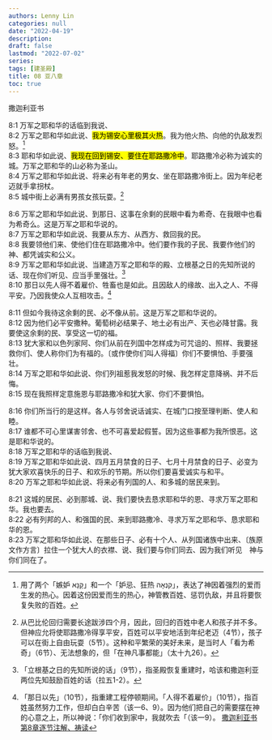 ```yaml
---
authors: Lenny Lin
categories: null
date: "2022-04-19"
description: 
draft: false
lastmod: "2022-07-02"
series:
tags: [建圣殿]
title: 08 亚八章
toc: true
---
```

撒迦利亚书
<!--more-->

8:1 万军之耶和华的话临到我说、  
8:2 万军之耶和华如此说、<mark>我为锡安心里极其火热</mark>。我为他火热、向他的仇敌发烈怒。[^1]    
8:3 耶和华如此说、<mark>我现在回到锡安、要住在耶路撒冷中</mark>。耶路撒冷必称为诚实的城。万军之耶和华的山必称为圣山。    
8:4 万军之耶和华如此说、将来必有年老的男女、坐在耶路撒冷街上。因为年纪老迈就手拿拐杖。    
8:5 城中街上必满有男孩女孩玩耍。[^2]    

8:6 万军之耶和华如此说、到那日、这事在余剩的民眼中看为希奇、在我眼中也看为希奇么。这是万军之耶和华说的。    
8:7 万军之耶和华如此说、我要从东方、从西方、救回我的民。    
8:8 我要领他们来、使他们住在耶路撒冷中。他们要作我的子民、我要作他们的　神、都凭诚实和公义。    
8:9 万军之耶和华如此说、当建造万军之耶和华的殿、立根基之日的先知所说的话、现在你们听见、应当手里强壮。[^3]    
8:10 那日以先人得不着雇价、牲畜也是如此。且因敌人的缘故、出入之人、不得平安。乃因我使众人互相攻击。[^4]    

8:11 但如今我待这余剩的民、必不像从前。这是万军之耶和华说的。    
8:12 因为他们必平安撒种。葡萄树必结果子、地土必有出产、天也必降甘露。我要使这余剩的民、享受这一切的福。    
8:13 犹大家和以色列家阿、你们从前在列国中怎样成为可咒诅的、照样、我要拯救你们、使人称你们为有福的。〔或作使你们叫人得福〕你们不要惧怕、手要强壮。    
8:14 万军之耶和华如此说、你们列祖惹我发怒的时候、我怎样定意降祸、并不后悔。    
8:15 现在我照样定意施恩与耶路撒冷和犹大家、你们不要惧怕。    

8:16 你们所当行的是这样。各人与邻舍说话诚实、在城门口按至理判断、使人和睦。    
8:17 谁都不可心里谋害邻舍、也不可喜爱起假誓。因为这些事都为我所恨恶。这是耶和华说的。    
8:18 万军之耶和华的话临到我说、  
8:19 万军之耶和华如此说、四月五月禁食的日子、七月十月禁食的日子、必变为犹大家欢喜快乐的日子、和欢乐的节期。所以你们要喜爱诚实与和平。    
8:20 万军之耶和华如此说、将来必有列国的人、和多城的居民来到。    

8:21 这城的居民、必到那城、说、我们要快去恳求耶和华的恩、寻求万军之耶和华。我也要去。    
8:22 必有列邦的人、和强国的民、来到耶路撒冷、寻求万军之耶和华、恳求耶和华的恩。    
8:23 万军之耶和华如此说、在那些日子、必有十个人、从列国诸族中出来、〔族原文作方言〕拉住一个犹大人的衣襟、说、我们要与你们同去、因为我们听见　神与你们同在了。   

[^1]: 用了两个「嫉妒 קָנָא」和一个「妒忌、狂热 קִנְאָה」，表达了神因着强烈的爱而生发的热心。因着这份因爱而生的热心，神管教百姓、惩罚仇敌，并且将要恢复失败的百姓。  
[^2]: 从巴比伦回归需要长途跋涉四个月，因此，回归的百姓中老人和孩子并不多。但神应允将使耶路撒冷得享平安，百姓可以平安地活到年纪老迈（4节），孩子可以在街上自由玩耍（5节）。这种和平繁荣的美好未来，是当时人「看为希奇」（6节）、无法想象的，但「在神凡事都能」（太十九26）。   
[^3]: 「立根基之日的先知所说的话」（9节），指圣殿恢复重建时，哈该和撒迦利亚两位先知鼓励百姓的话（拉五1-2）。  
[^4]: 「那日以先」（10节），指重建工程停顿期间。「人得不着雇价」（10节），指百姓虽然努力工作，但却白白辛苦（该一6、9）。因为他们把自己的需要摆在神的心意之上，所以神说：「你们收到家中，我就吹去「（该一9）。
[撒迦利亚书第8章逐节注解、祷读](https://cmcbiblereading.com/2016/10/30/%e6%92%92%e8%bf%a6%e5%88%a9%e4%ba%9a%e4%b9%a6%e7%ac%ac8%e7%ab%a0%e9%80%90%e8%8a%82%e6%b3%a8%e8%a7%a3%e3%80%81%e7%a5%b7%e8%af%bb/)